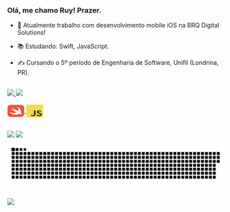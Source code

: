 ### Olá, me chamo Ruy! Prazer.


- 🔭  Atualmente trabalho com desenvolvimento mobile iOS na BRQ Digital Solutions!
- 📚  Estudando: Swift, JavaScript.
- ✍️ Cursando o 5º período de Engenharia de Software, Unifil (Londrina, PR).

  ##
<div>
  <a href="https://github.com/ruyrodrigues">
  <img height="200em" src="https://github-readme-stats.vercel.app/api?username=ruyrodrigues&show_icons=true&theme=dracula&include_all_commits=true&count_private=true"/>
  <img height="200em" src="https://github-readme-stats.vercel.app/api/top-langs/?username=ruyrodrigues&layout=compact&langs_count=7&theme=dracula"/>
</div>

<div style="display: inline_block"><br>
  <img align="center" alt="Swift" height="30" width="40" src="https://raw.githubusercontent.com/devicons/devicon/9f4f5cdb393299a81125eb5127929ea7bfe42889/icons/swift/swift-original.svg">
  <img align="center" alt="Swift" height="30" width="40" src="https://raw.githubusercontent.com/devicons/devicon/1119b9f84c0290e0f0b38982099a2bd027a48bf1/icons/javascript/javascript-original.svg">
</div>
  
  ##
  
  <div> 
  <a href = "mailto:ruymiguel.penha2003@gmail.com"><img align="center" src="https://img.shields.io/badge/Gmail-D14836?style=for-the-badge&logo=gmail&logoColor=white" target="_blank"></a>
  <a href="https://www.linkedin.com/in/ruymiguel/" target="_blank"><img align="center" src="https://img.shields.io/badge/-LinkedIn-%230077B5?style=for-the-badge&logo=linkedin&logoColor=white" target="_blank"></a> 
 
  ![Snake animation](https://github.com/ruyrodrigues/ruyrodrigues/blob/output/github-contribution-grid-snake.svg)
 
  ![](https://komarev.com/ghpvc/?username=ruyrodrigues&color=ff69b4)
</div>
